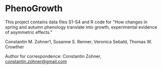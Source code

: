 # PhenoGrowth
This project contains data files S1-S4 and R code for "How changes in spring and autumn phenology translate into growth, experimental evidence of asymmetric effects."


Constantin M. Zohner1, Susanne S. Renner, Veronica Sebald, Thomas W. Crowther

Author for correspondence: Constantin Zohner, constantin.zohner@gmail.com
